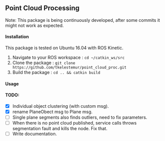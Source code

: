 ## Point Cloud Processing

Note: This package is being continuously developed, after some commits it might not work as expected.

#### Installation
This package is tested on Ubuntu 16.04 with ROS Kinetic.
1. Navigate to your ROS workspace : `cd ~/catkin_ws/src`
2. Clone the package : `git clone https://github.com/tkelestemur/point_cloud_proc.git`
3. Build the package : `cd .. && catkin build`

#### Usage


#### TODO:

- [x] Individual object clustering (with custom msg).
- [x] rename PlaneObect msg to Plane msg.
- [ ] Single plane segments also finds outliers, need to fix parameters.
- [ ] When there is no point cloud published, service calls throws segmentation fault and kills the node. Fix that.
- [ ] Write documentation.
